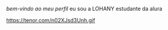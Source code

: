 *bem-vindo ao meu perfil*
eu sou a LOHANY 
estudante da alura

![]()https://tenor.com/n02XJsd3Unh.gif
